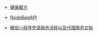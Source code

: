 
- [健康魔方](./healthCube/index.html)

- [NodeBaieAPI](./nodeBaieAPI/index.html)

- [微信小程序登录服务流程以及代理服务文档](./miniProgram/index.html)
